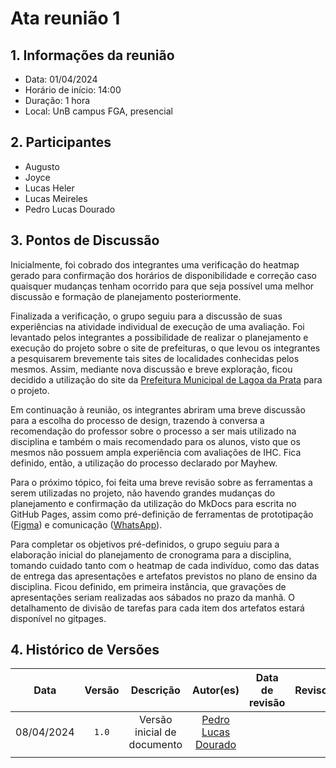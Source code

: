 # Ata reunião 1

## 1. Informações da reunião
 - Data: 01/04/2024
 - Horário de início: 14:00
 - Duração: 1 hora
 - Local: UnB campus FGA, presencial

## 2. Participantes
- Augusto
- Joyce
- Lucas Heler
- Lucas Meireles
- Pedro Lucas Dourado

## 3. Pontos de Discussão

Inicialmente, foi cobrado dos integrantes uma verificação do heatmap gerado para confirmação dos horários de disponibilidade e correção caso quaisquer mudanças tenham ocorrido para que seja possível uma melhor discussão e formação de planejamento posteriormente.

Finalizada a verificação, o grupo seguiu para a discussão de suas experiências na atividade individual de execução de uma avaliação. Foi levantado pelos integrantes a possibilidade de realizar o planejamento e execução do projeto sobre o site de prefeituras, o que levou os integrantes a pesquisarem brevemente tais sites de localidades conhecidas pelos mesmos. Assim, mediante nova discussão e breve exploração, ficou decidido a utilização do site da [Prefeitura Municipal de Lagoa da Prata](https://www.lagoadaprata.mg.gov.br/portal/) para o projeto.

Em continuação à reunião, os integrantes abriram uma breve discussão para a escolha do processo de design, trazendo à conversa a recomendação do professor sobre o processo a ser mais utilizado na disciplina e também o mais recomendado para os alunos, visto que os mesmos não possuem ampla experiência com avaliações de IHC. Fica definido, então, a utilização do processo declarado por Mayhew.

Para o próximo tópico, foi feita uma breve revisão sobre as ferramentas a serem utilizadas no projeto, não havendo grandes mudanças do planejamento e confirmação da utilização do MkDocs para escrita no GitHub Pages, assim como pré-definição de ferramentas de prototipação ([Figma](https://www.figma.com/)) e comunicação ([WhatsApp](https://www.whatsapp.com/)).

Para completar os objetivos pré-definidos, o grupo seguiu para a elaboração inicial do planejamento de cronograma para a disciplina, tomando cuidado tanto com o heatmap de cada indivíduo, como das datas de entrega das apresentações e artefatos previstos no plano de ensino da disciplina. Ficou definido, em primeira instância, que gravações de apresentações seriam realizadas aos sábados no prazo da manhã. O detalhamento de divisão de tarefas para cada item dos artefatos estará disponível no gitpages. 

## 4. Histórico de Versões
|    Data    | Versão |          Descrição          |                      Autor(es)                      | Data de revisão | Revisor(es) |
| :--------: | :----: | :-------------------------: | :-------------------------------------------------: | :-------------: | :---------: |
| 08/04/2024 | `1.0`  | Versão inicial de documento | [Pedro Lucas Dourado](https://github.com/lucasdray) |                 |             |
|            |        |                             |                                                     |                 |             |

